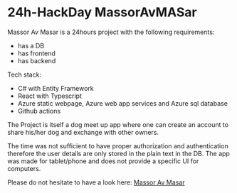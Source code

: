 # 24h-HackDay MassorAvMASar

Massor Av Masar is a 24hours project with the following requirements: 
- has a DB
- has frontend
- has backend

Tech stack: 
- C# with Entity Framework
- React with Typescript
- Azure static webpage, Azure web app services and Azure sql database
- Github actions

The Project is itself a dog meet up app where one can create an account to share his/her dog and exchange with other owners.

The time was not sufficient to have proper authorization and authentication therefore the user details are only stored in the plain text in the DB. The app was made for tablet/phone and does not provide a specific UI for computers.

Please do not hesitate to have a look here: [Massor Av Masar](https://red-bay-0e82f7003.2.azurestaticapps.net)
